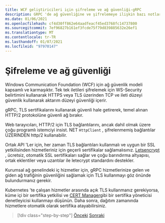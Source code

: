 ```yaml
---
title: WCF geliştiricileri için şifreleme ve ağ güvenliği-gRPC
description: GRPC 'de ağ güvenliğine ve şifrelemeye ilişkin bazı notlar
ms.date: 01/06/2021
ms.openlocfilehash: cf4d30ff862e64aadfeacf45ed3768fc14737800
ms.sourcegitcommit: 7ef96827b161ef3fcde75f79d839885632e26ef1
ms.translationtype: MT
ms.contentlocale: tr-TR
ms.lasthandoff: 01/07/2021
ms.locfileid: "97970147"
---
```

# <a name="encryption-and-network-security"></a>Şifreleme ve ağ güvenliği

Windows Communication Foundation (WCF) için ağ güvenlik modeli kapsamlı ve karmaşıktır. Tek tek iletileri şifrelemek için WS-Security belirtimini kullanarak HTTPS veya TLS üzerinden TCP ve ileti düzeyi güvenlik kullanarak aktarım düzeyi güvenliği içerir.

gRPC, TLS sertifikalarını kullanarak güvenli hale getirerek, temel alınan HTTP/2 protokolüne güvenli ağ bırakır.

Web tarayıcıları, HTTP/2 için TLS bağlantılarını, ancak dahil olmak üzere çoğu programlı istemciyi insist. NET `HttpClient` , şifrelenmemiş bağlantılar ÜZERINDEN http/2 kullanabilir.

Ortak API 'Ler için, her zaman TLS bağlantıları kullanmalı ve uygun bir SSL yetkilisinden hizmetleriniz için geçerli sertifikalar sağlamalısınız. [Letsencrypt](https://letsencrypt.org) , ücretsiz, otomatik SSL sertifikaları sağlar ve çoğu barındırma altyapısı, ortak eklentiler veya uzantılar ile letecrypt standardını destekler.

Kurumsal ağ genelindeki iç hizmetler için, gRPC hizmetlerinize gelen ve giden ağ trafiğinin güvenliğini sağlamak için TLS kullanmayı göz önünde bulundurmanız gerekir.

Kubernetes 'te çalışan hizmetler arasında açık TLS kullanmanız gerekiyorsa, küme içi bir sertifika yetkilisi ve [CERT Manager](https://docs.cert-manager.io/en/latest/)gibi bir sertifika yöneticisi denetleyicisi kullanmayı düşünün. Daha sonra, dağıtım zamanında hizmetlere otomatik olarak sertifika atayabilirsiniz.

>[!div class="step-by-step"]
>[Önceki](channel-credentials.md) 
> [Sonraki](grpc-in-production.md)
